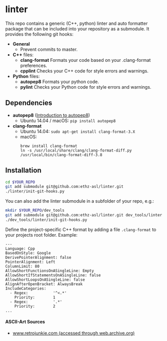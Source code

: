 # linter

This repo contains a generic (C++, python) linter and auto formatter package that can be included into your repository as a submodule. It provides the following git hooks:
 * **General**
   * Prevent commits to master.
 * **C++** files:
   * **clang-format** Formats your code based on your .clang-format preferences.
   * **cpplint** Checks your C++ code for style errors and warnings.
 * **Python** files:
   * **autopep8** Formats your python code.
   * **pylint** Checks your Python code for style errors and warnings.

## Dependencies

 * **autopep8** ([Introduction to autopep8](http://avilpage.com/2015/05/automatically-pep8-your-python-code.html))
   * Ubuntu 14.04 / macOS: `pip install autopep8`
 * **clang-format**
   * Ubuntu 14.04: `sudo apt-get install clang-format-3.X`
   * macOS: 
     ```
     brew install clang-format
     ln -s /usr/local/share/clang/clang-format-diff.py /usr/local/bin/clang-format-diff-3.8
     ```


## Installation

```bash
cd $YOUR_REPO
git add submodule git@github.com:ethz-asl/linter.git
./linter/init-git-hooks.py
```

You can also add the linter submodule in a subfolder of your repo, e.g.:
```bash
mkdir $YOUR_REPO/dev_tools
git add submodule git@github.com:ethz-asl/linter.git dev_tools/linter
./dev_tools/linter/init-git-hooks.py
```

Define the project-specific C++ format by adding a file `.clang-format` to your projects root folder. Example:

```
---
Language: Cpp
BasedOnStyle: Google
DerivePointerAlignment: false
PointerAlignment: Left
ColumnLimit: 80
AllowShortFunctionsOnASingleLine: Empty
AllowShortIfStatementsOnASingleLine: false
AllowShortLoopsOnASingleLine: false
AlignAfterOpenBracket: AlwaysBreak
IncludeCategories:
  - Regex:           '^<.*'
    Priority:        1
  - Regex:           '.*'
    Priority:        2
...
```

#### ASCII-Art Sources

 * [www.retrojunkie.com (accessed through web.archive.org)](https://web.archive.org/web/20150831003349/http://www.retrojunkie.com:80/asciiart/)
